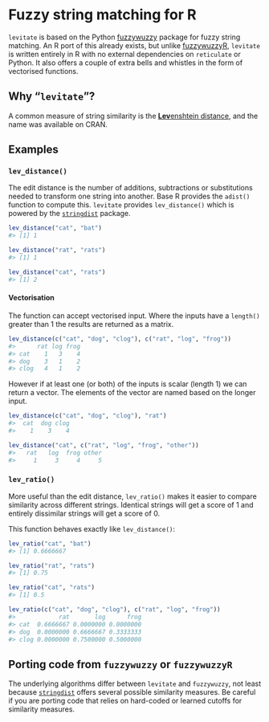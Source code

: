 
<!-- README.md is generated from README.Rmd. Please edit that file -->

# Fuzzy string matching for R

`levitate` is based on the Python
[fuzzywuzzy](https://github.com/seatgeek/fuzzywuzzy) package for fuzzy
string matching. An R port of this already exists, but unlike
[fuzzywuzzyR](https://github.com/mlampros/fuzzywuzzyR), `levitate` is
written entirely in R with no external dependencies on `reticulate` or
Python. It also offers a couple of extra bells and whistles in the form
of vectorised functions.

## Why “`levitate`”?

A common measure of string similarity is the [**Lev**enshtein
distance](https://en.wikipedia.org/wiki/Levenshtein_distance), and the
name was available on CRAN.

## Examples

### `lev_distance()`

The edit distance is the number of additions, subtractions or
substitutions needed to transform one string into another. Base R
provides the `adist()` function to compute this. `levitate` provides
`lev_distance()` which is powered by the
[`stringdist`](https://github.com/markvanderloo/stringdist) package.

``` r
lev_distance("cat", "bat")
#> [1] 1

lev_distance("rat", "rats")
#> [1] 1

lev_distance("cat", "rats")
#> [1] 2
```

#### Vectorisation

The function can accept vectorised input. Where the inputs have a
`length()` greater than 1 the results are returned as a matrix.

``` r
lev_distance(c("cat", "dog", "clog"), c("rat", "log", "frog"))
#>      rat log frog
#> cat    1   3    4
#> dog    3   1    2
#> clog   4   1    2
```

However if at least one (or both) of the inputs is scalar (length 1) we
can return a vector. The elements of the vector are named based on the
longer input.

``` r
lev_distance(c("cat", "dog", "clog"), "rat")
#>  cat  dog clog 
#>    1    3    4

lev_distance("cat", c("rat", "log", "frog", "other"))
#>   rat   log  frog other 
#>     1     3     4     5
```

### `lev_ratio()`

More useful than the edit distance, `lev_ratio()` makes it easier to
compare similarity across different strings. Identical strings will get
a score of 1 and entirely dissimilar strings will get a score of 0.

This function behaves exactly like `lev_distance()`:

``` r
lev_ratio("cat", "bat")
#> [1] 0.6666667

lev_ratio("rat", "rats")
#> [1] 0.75

lev_ratio("cat", "rats")
#> [1] 0.5

lev_ratio(c("cat", "dog", "clog"), c("rat", "log", "frog"))
#>            rat       log      frog
#> cat  0.6666667 0.0000000 0.0000000
#> dog  0.0000000 0.6666667 0.3333333
#> clog 0.0000000 0.7500000 0.5000000
```

## Porting code from `fuzzywuzzy` or `fuzzywuzzyR`

The underlying algorithms differ between `levitate` and `fuzzywuzzy`,
not least because
[`stringdist`](\(https://github.com/markvanderloo/stringdist\)) offers
several possible similarity measures. Be careful if you are porting code
that relies on hard-coded or learned cutoffs for similarity measures.
